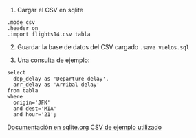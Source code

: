 1. Cargar el CSV en sqlite
```
.mode csv 
.header on
.import flights14.csv tabla
```
2. Guardar la base de datos del CSV cargado
`.save vuelos.sql`

3. Una consulta de ejemplo:
```
select 
  dep_delay as 'Departure delay',
  arr_delay as 'Arribal delay' 
from tabla 
where 
  origin='JFK' 
  and dest='MIA' 
  and hour='21';
``` 
[Documentación en sqlite.org](https://www.sqlite.org/cli.html)
[CSV de ejemplo utilizado](https://github.com/Rdatatable/data.table/blob/master/vignettes/flights14.csv)
